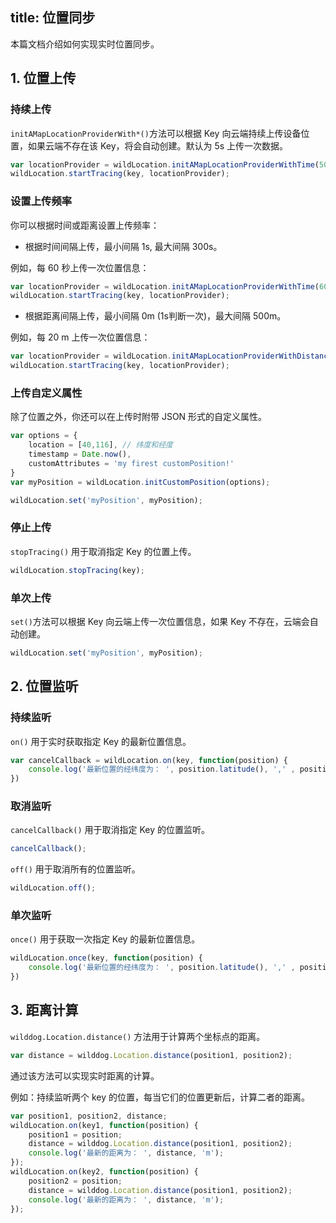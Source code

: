 title: 位置同步
---

本篇文档介绍如何实现实时位置同步。

## 1. 位置上传

### 持续上传

`initAMapLocationProviderWith*()`方法可以根据 Key 向云端持续上传设备位置，如果云端不存在该 Key，将会自动创建。默认为 5s 上传一次数据。

```javascript
var locationProvider = wildLocation.initAMapLocationProviderWithTime(5000);
wildLocation.startTracing(key, locationProvider);
```

### 设置上传频率

你可以根据时间或距离设置上传频率：

- 根据时间间隔上传，最小间隔 1s, 最大间隔 300s。

例如，每 60 秒上传一次位置信息：

```javascript
var locationProvider = wildLocation.initAMapLocationProviderWithTime(60000);
wildLocation.startTracing(key, locationProvider);
```

- 根据距离间隔上传，最小间隔 0m (1s判断一次)，最大间隔 500m。

例如，每 20 m 上传一次位置信息：

```javascript
var locationProvider = wildLocation.initAMapLocationProviderWithDistance(20);
wildLocation.startTracing(key, locationProvider);
```



### 上传自定义属性

除了位置之外，你还可以在上传时附带 JSON 形式的自定义属性。
```javascript
var options = {
    location = [40,116], // 纬度和经度
    timestamp = Date.now(),
    customAttributes = 'my firest customPosition!'
}
var myPosition = wildLocation.initCustomPosition(options);

wildLocation.set('myPosition', myPosition);
```

### 停止上传

`stopTracing()` 用于取消指定 Key 的位置上传。

```javascript
wildLocation.stopTracing(key);
```



###  单次上传

`set()`方法可以根据 Key 向云端上传一次位置信息，如果 Key 不存在，云端会自动创建。

```javascript
wildLocation.set('myPosition', myPosition);
```



## 2. 位置监听

### 持续监听
`on()`  用于实时获取指定 Key 的最新位置信息。

```javascript
var cancelCallback = wildLocation.on(key, function(position) {
    console.log('最新位置的经纬度为： ', position.latitude(), ',' , position.longitude());
})

```



### 取消监听

`cancelCallback()` 用于取消指定 Key 的位置监听。

```javascript
cancelCallback();
```

`off()` 用于取消所有的位置监听。

```javascript
wildLocation.off();
```



### 单次监听

`once()` 用于获取一次指定 Key 的最新位置信息。

```javascript
wildLocation.once(key, function(position) {
    console.log('最新位置的经纬度为： ', position.latitude(), ',' , position.longitude());
})

```


## 3. 距离计算

`wilddog.Location.distance()` 方法用于计算两个坐标点的距离。

```javascript
var distance = wilddog.Location.distance(position1, position2);
```

通过该方法可以实现实时距离的计算。

例如：持续监听两个 key 的位置，每当它们的位置更新后，计算二者的距离。

```javascript
var position1, position2, distance;
wildLocation.on(key1, function(position) {
    position1 = position;
    distance = wilddog.Location.distance(position1, position2);
    console.log('最新的距离为： ', distance, 'm');
});
wildLocation.on(key2, function(position) {
    position2 = position;
    distance = wilddog.Location.distance(position1, position2);
    console.log('最新的距离为： ', distance, 'm');
});

```
